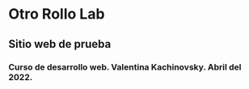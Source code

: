 # Otro Rollo Lab 

## Sitio web de prueba 

### Curso de desarrollo web. Valentina Kachinovsky. Abril del 2022.